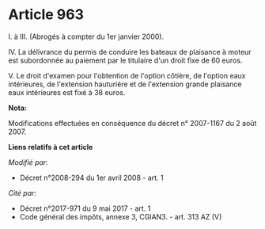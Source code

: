 # Article 963

I. à III. (Abrogés à compter du 1er janvier 2000).

IV. La délivrance du permis de conduire les bateaux de plaisance à moteur est subordonnée au paiement par le titulaire d'un
droit fixe de 60 euros.

V. Le droit d'examen pour l'obtention de l'option côtière, de l'option eaux intérieures, de l'extension hauturière et de
l'extension grande plaisance eaux intérieures est fixé à 38 euros.

**Nota:**

Modifications effectuées en conséquence du décret n° 2007-1167 du 2 août 2007.

**Liens relatifs à cet article**

_Modifié par_:

  - Décret n°2008-294 du 1er avril 2008 - art. 1

_Cité par_:

  - Décret n°2017-971 du 9 mai 2017 - art. 1
  - Code général des impôts, annexe 3, CGIAN3. - art. 313 AZ (V)
